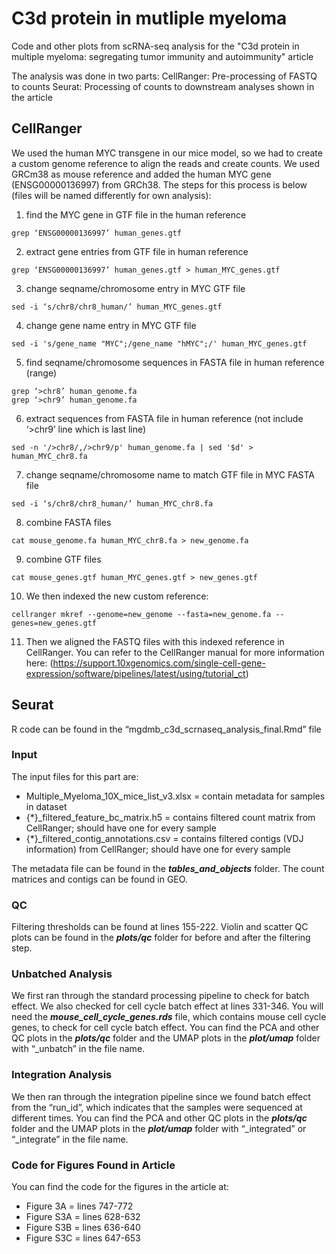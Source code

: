 # C3d protein in mutliple myeloma
Code and other plots from scRNA-seq analysis for the "C3d protein in multiple myeloma: segregating tumor immunity and autoimmunity" article

The analysis was done in two parts:
	CellRanger: Pre-processing of FASTQ to counts
	Seurat: Processing of counts to downstream analyses shown in the article


## CellRanger

We used the human MYC transgene in our mice model, so we had to create a custom genome reference to align the reads and create counts. We used GRCm38 as mouse reference and added the human MYC gene (ENSG00000136997) from GRCh38. The steps for this process is below (files will be named differently for own analysis):


1. find the MYC gene in GTF file in the human reference
```
grep ‘ENSG00000136997’ human_genes.gtf
```

2. extract gene entries from GTF file in human reference
```
grep ‘ENSG00000136997’ human_genes.gtf > human_MYC_genes.gtf
```

3. change seqname/chromosome entry in MYC GTF file
```
sed -i ‘s/chr8/chr8_human/’ human_MYC_genes.gtf
```

4. change gene name entry in MYC GTF file
```
sed -i 's/gene_name "MYC";/gene_name "hMYC";/' human_MYC_genes.gtf
```

5. find seqname/chromosome sequences in FASTA file in human reference (range)
```
grep ‘>chr8’ human_genome.fa
grep ‘>chr9’ human_genome.fa
```

6. extract sequences from FASTA file in human reference (not include ‘>chr9’ line which is last line)
```
sed -n '/>chr8/,/>chr9/p' human_genome.fa | sed '$d' > human_MYC_chr8.fa
```

7. change seqname/chromosome name to match GTF file in MYC FASTA file
```
sed -i ‘s/chr8/chr8_human/’ human_MYC_chr8.fa
```

8. combine FASTA files
```
cat mouse_genome.fa human_MYC_chr8.fa > new_genome.fa
```

9. combine GTF files
```
cat mouse_genes.gtf human_MYC_genes.gtf > new_genes.gtf
```

10. We then indexed the new custom reference:
```
cellranger mkref --genome=new_genome --fasta=new_genome.fa --genes=new_genes.gtf
```

11. Then we aligned the FASTQ files with this indexed reference in CellRanger. You can refer to the CellRanger manual for more information here:
(https://support.10xgenomics.com/single-cell-gene-expression/software/pipelines/latest/using/tutorial_ct)

## Seurat 

R code can be found in the “mgdmb_c3d_scrnaseq_analysis_final.Rmd” file

### Input
The input files for this part are:
- Multiple_Myeloma_10X_mice_list_v3.xlsx = contain metadata for samples in dataset
- {*}_filtered_feature_bc_matrix.h5 = contains filtered count matrix from CellRanger; should have one for every sample
- {*}_filtered_contig_annotations.csv = contains filtered contigs (VDJ information) from CellRanger; should have one for every sample

The metadata file can be found in the ***tables_and_objects*** folder. The count matrices and contigs can be found in GEO. 


### QC
Filtering thresholds can be found at lines 155-222. Violin and scatter QC plots can be found in the ***plots/qc*** folder for before and after the filtering step.


### Unbatched Analysis 
We first ran through the standard processing pipeline to check for batch effect. We also checked for cell cycle batch effect at lines 331-346. You will need the ***mouse_cell_cycle_genes.rds*** file, which contains mouse cell cycle genes, to check for cell cycle batch effect. You can find the PCA and other QC plots in the ***plots/qc*** folder and the UMAP plots in the ***plot/umap*** folder with “_unbatch” in the file name. 


### Integration Analysis
We then ran through the integration pipeline since we found batch effect from the “run_id”, which indicates that the samples were sequenced at different times. You can find the PCA and other QC plots in the ***plots/qc*** folder and the UMAP plots in the ***plot/umap*** folder with “_integrated” or “_integrate” in the file name. 


### Code for Figures Found in Article

You can find the code for the figures in the article at:
- Figure 3A = lines 747-772
- Figure S3A = lines 628-632
- Figure S3B = lines 636-640
- Figure S3C = lines 647-653
